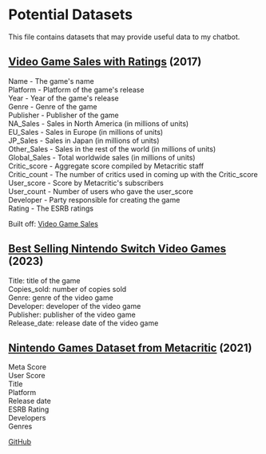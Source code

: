 # Potential Datasets

This file contains datasets that may provide useful data to my chatbot.

## [Video Game Sales with Ratings](https://www.kaggle.com/datasets/rush4ratio/video-game-sales-with-ratings) (2017)

Name - The game's name  
Platform - Platform of the game's release  
Year - Year of the game's release  
Genre - Genre of the game  
Publisher - Publisher of the game  
NA_Sales - Sales in North America (in millions of units)  
EU_Sales - Sales in Europe (in millions of units)  
JP_Sales - Sales in Japan (in millions of units)  
Other_Sales - Sales in the rest of the world (in millions of units)  
Global_Sales - Total worldwide sales (in millions of units)  
Critic_score - Aggregate score compiled by Metacritic staff  
Critic_count - The number of critics used in coming up with the Critic_score  
User_score - Score by Metacritic's subscribers  
User_count - Number of users who gave the user_score  
Developer - Party responsible for creating the game  
Rating - The ESRB ratings  

Built off: [Video Game Sales](https://www.kaggle.com/datasets/gregorut/videogamesales)

## [Best Selling Nintendo Switch Video Games](https://www.kaggle.com/datasets/kabhishm/best-selling-nintendo-switch-video-games) (2023)

Title: title of the game  
Copies_sold: number of copies sold  
Genre: genre of the video game  
Developer: developer of the video game  
Publisher: publisher of the video game  
Release_date: release date of the video game  

## [Nintendo Games Dataset from Metacritic](https://www.reddit.com/r/datasets/comments/kmnwer/oc_nintendo_games_dataset_from_metacritic_csv/) (2021)

Meta Score  
User Score  
Title  
Platform  
Release date  
ESRB Rating  
Developers  
Genres  

[GitHub](https://github.com/yaylinda/nintendo-games-ratings/blob/master/data.csv)
